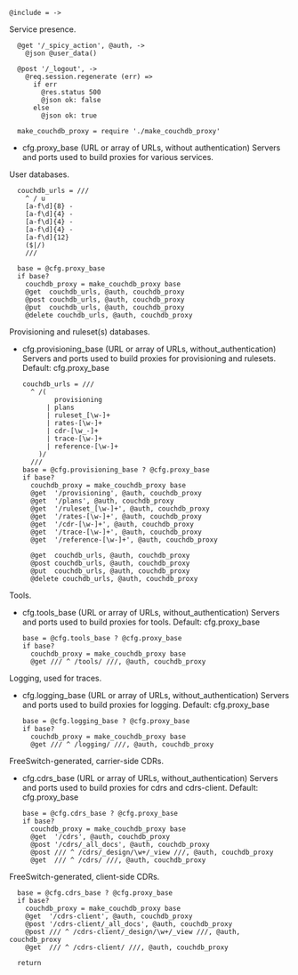     @include = ->

Service presence.

      @get '/_spicy_action', @auth, ->
        @json @user_data()

      @post '/_logout', ->
        @req.session.regenerate (err) =>
          if err
            @res.status 500
            @json ok: false
          else
            @json ok: true

      make_couchdb_proxy = require './make_couchdb_proxy'

* cfg.proxy_base (URL or array of URLs, without authentication) Servers and ports used to build proxies for various services.

User databases.

      couchdb_urls = ///
        ^ / u
        [a-f\d]{8} -
        [a-f\d]{4} -
        [a-f\d]{4} -
        [a-f\d]{4} -
        [a-f\d]{12}
        ($|/)
        ///

      base = @cfg.proxy_base
      if base?
        couchdb_proxy = make_couchdb_proxy base
        @get  couchdb_urls, @auth, couchdb_proxy
        @post couchdb_urls, @auth, couchdb_proxy
        @put  couchdb_urls, @auth, couchdb_proxy
        @delete couchdb_urls, @auth, couchdb_proxy

Provisioning and ruleset(s) databases.

* cfg.provisioning_base (URL or array of URLs, without_authentication) Servers and ports used to build proxies for provisioning and rulesets. Default: cfg.proxy_base

      couchdb_urls = ///
        ^ /(
              provisioning
            | plans
            | ruleset_[\w-]+
            | rates-[\w-]+
            | cdr-[\w_-]+
            | trace-[\w-]+
            | reference-[\w-]+
          )/
        ///
      base = @cfg.provisioning_base ? @cfg.proxy_base
      if base?
        couchdb_proxy = make_couchdb_proxy base
        @get  '/provisioning', @auth, couchdb_proxy
        @get  '/plans', @auth, couchdb_proxy
        @get  '/ruleset_[\w-]+', @auth, couchdb_proxy
        @get  '/rates-[\w-]+', @auth, couchdb_proxy
        @get  '/cdr-[\w-]+', @auth, couchdb_proxy
        @get  '/trace-[\w-]+', @auth, couchdb_proxy
        @get  '/reference-[\w-]+', @auth, couchdb_proxy

        @get  couchdb_urls, @auth, couchdb_proxy
        @post couchdb_urls, @auth, couchdb_proxy
        @put  couchdb_urls, @auth, couchdb_proxy
        @delete couchdb_urls, @auth, couchdb_proxy

Tools.

* cfg.tools_base (URL or array of URLs, without_authentication) Servers and ports used to build proxies for tools. Default: cfg.proxy_base

      base = @cfg.tools_base ? @cfg.proxy_base
      if base?
        couchdb_proxy = make_couchdb_proxy base
        @get /// ^ /tools/ ///, @auth, couchdb_proxy

Logging, used for traces.

* cfg.logging_base (URL or array of URLs, without_authentication) Servers and ports used to build proxies for logging. Default: cfg.proxy_base

      base = @cfg.logging_base ? @cfg.proxy_base
      if base?
        couchdb_proxy = make_couchdb_proxy base
        @get /// ^ /logging/ ///, @auth, couchdb_proxy

FreeSwitch-generated, carrier-side CDRs.

* cfg.cdrs_base (URL or array of URLs, without_authentication) Servers and ports used to build proxies for cdrs and cdrs-client. Default: cfg.proxy_base

      base = @cfg.cdrs_base ? @cfg.proxy_base
      if base?
        couchdb_proxy = make_couchdb_proxy base
        @get  '/cdrs', @auth, couchdb_proxy
        @post '/cdrs/_all_docs', @auth, couchdb_proxy
        @post /// ^ /cdrs/_design/\w+/_view ///, @auth, couchdb_proxy
        @get  /// ^ /cdrs/ ///, @auth, couchdb_proxy

FreeSwitch-generated, client-side CDRs.

      base = @cfg.cdrs_base ? @cfg.proxy_base
      if base?
        couchdb_proxy = make_couchdb_proxy base
        @get  '/cdrs-client', @auth, couchdb_proxy
        @post '/cdrs-client/_all_docs', @auth, couchdb_proxy
        @post /// ^ /cdrs-client/_design/\w+/_view ///, @auth, couchdb_proxy
        @get  /// ^ /cdrs-client/ ///, @auth, couchdb_proxy

      return
